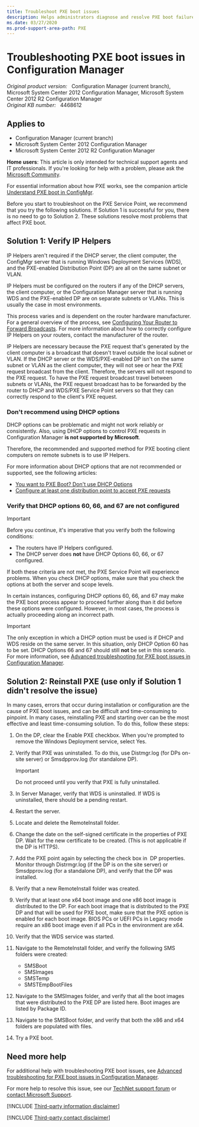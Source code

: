 ```yaml
---
title: Troubleshoot PXE boot issues
description: Helps administrators diagnose and resolve PXE boot failures in System Center Configuration Manager.
ms.date: 03/27/2020
ms.prod-support-area-path: PXE
---
```

# Troubleshooting PXE boot issues in Configuration Manager

_Original product version:_ &nbsp; Configuration Manager (current branch), Microsoft System Center 2012 Configuration Manager, Microsoft System Center 2012 R2 Configuration Manager  
_Original KB number:_ &nbsp; 4468612

## Applies to

- Configuration Manager (current branch)
- Microsoft System Center 2012 Configuration Manager
- Microsoft System Center 2012 R2 Configuration Manager

**Home users**: This article is only intended for technical support agents and IT professionals. If you're looking for help with a problem, please ask the [Microsoft Community](https://answers.microsoft.com/).

For essential information about how PXE works, see the companion article [Understand PXE boot in ConfigMgr](understand-pxe-boot.md).

Before you start to troubleshoot on the PXE Service Point, we recommend that you try the following solutions. If Solution 1 is successful for you, there is no need to go to Solution 2. These solutions resolve most problems that affect PXE boot.

## Solution 1: Verify IP Helpers

IP Helpers aren't required if the DHCP server, the client computer, the ConfigMgr server that is running Windows Deployment Services (WDS), and the PXE-enabled Distribution Point (DP) are all on the same subnet or VLAN.

IP Helpers must be configured on the routers if any of the DHCP servers, the client computer, or the Configuration Manager server that is running WDS and the PXE-enabled DP are on separate subnets or VLANs. This is usually the case in most environments.

This process varies and is dependent on the router hardware manufacturer. For a general overview of the process, see [Configuring Your Router to Forward Broadcasts](/previous-versions/windows/it-pro/windows-server-2008-R2-and-2008/cc732351(v=ws.10)#configuring-your-router-to-forward-broadcasts-recommended). For more information about how to correctly configure IP Helpers on your routers, contact the manufacturer of the router.

IP Helpers are necessary because the PXE request that's generated by the client computer is a broadcast that doesn't travel outside the local subnet or VLAN. If the DHCP server or the WDS/PXE-enabled DP isn't on the same subnet or VLAN as the client computer, they will not see or hear the PXE request broadcast from the client. Therefore, the servers will not respond to the PXE request. To have the PXE request broadcast travel between subnets or VLANs, the PXE request broadcast has to be forwarded by the router to DHCP and WDS/PXE Service Point servers so that they can correctly respond to the client's PXE request.

### Don't recommend using DHCP options

DHCP options can be problematic and might not work reliably or consistently. Also, using DHCP options to control PXE requests in Configuration Manager **is not supported by Microsoft**.

Therefore, the recommended and supported method for PXE booting client computers on remote subnets is to use IP Helpers.

For more information about DHCP options that are not recommended or supported, see the following articles:

- [You want to PXE Boot? Don't use DHCP Options](https://techcommunity.microsoft.com/t5/Configuration-Manager-Blog/You-want-to-PXE-Boot-Don-t-use-DHCP-Options/ba-p/275562)
- [Configure at least one distribution point to accept PXE requests](/configmgr/osd/deploy-use/use-pxe-to-deploy-windows-over-the-network#BKMK_Configure)

### Verify that DHCP options 60, 66, and 67 are not configured

> [!IMPORTANT]
> Before you continue, it's imperative that you verify both the following conditions:
>
> - The routers have IP Helpers configured.
> - The DHCP server does **not** have DHCP Options 60, 66, or 67 configured.

If both these criteria are not met, the PXE Service Point will experience problems. When you check DHCP options, make sure that you check the options at both the server and scope levels.

In certain instances, configuring DHCP options 60, 66, and 67 may make the PXE boot process appear to proceed further along than it did before these options were configured. However, in most cases, the process is actually proceeding along an incorrect path.

> [!IMPORTANT]
> The only exception in which a DHCP option must be used is if DHCP and WDS reside on the same server. In this situation, only DHCP Option 60 has to be set. DHCP Options 66 and 67 should still **not** be set in this scenario. For more information, see [Advanced troubleshooting for PXE boot issues in Configuration Manager](https://support.microsoft.com/help/4491871/advanced-troubleshooting-for-pxe-boot-issues-in-configuration-manager).

## Solution 2: Reinstall PXE (use only if Solution 1 didn't resolve the issue)

In many cases, errors that occur during installation or configuration are the cause of PXE boot issues, and can be difficult and time-consuming to pinpoint. In many cases, reinstalling PXE and starting over can be the most effective and least time-consuming solution. To do this, follow these steps:

1. On the DP, clear the Enable PXE checkbox. When you're prompted to remove the Windows Deployment service, select Yes.
2. Verify that PXE was uninstalled. To do this, use Distmgr.log (for DPs on-site server) or Smsdpprov.log (for standalone DP).

   > [!IMPORTANT]
   > Do not proceed until you verify that PXE is fully uninstalled.

3. In Server Manager, verify that WDS is uninstalled. If WDS is uninstalled, there should be a pending restart.
4. Restart the server.
5. Locate and delete the RemoteInstall folder.
6. Change the date on the self-signed certificate in the properties of PXE DP. Wait for the new certificate to be created. (This is not applicable if the DP is HTTPS).
7. Add the PXE point again by selecting the check box in  DP properties. Monitor through Distrmgr.log (if the DP is on the site server) or Smsdpprov.log (for a standalone DP), and verify that the DP was installed.
8. Verify that a new RemoteInstall folder was created.
9. Verify that at least one x64 boot image and one x86 boot image is distributed to the DP. For each boot image that is distributed to the PXE DP and that will be used for PXE boot, make sure that the PXE option is enabled for each boot image. BIOS PCs or UEFI PCs in Legacy mode require an x86 boot image even if all PCs in the environment are x64.
10. Verify that the WDS service was started.
11. Navigate to the RemoteInstall folder, and verify the following SMS folders were created:
    - SMSBoot
    - SMSImages
    - SMSTemp
    - SMSTEmpBootFiles
12. Navigate to the SMSImages folder, and verify that all the boot images that were distributed to the PXE DP are listed here. Boot images are listed by Package ID.
13. Navigate to the SMSBoot folder, and verify that both the x86 and x64 folders are populated with files.
14. Try a PXE boot.

## Need more help

For additional help with troubleshooting PXE boot issues, see [Advanced troubleshooting for PXE boot issues in Configuration Manager](advanced-troubleshooting-pxe-boot.md).

For more help to resolve this issue, see our [TechNet support forum](https://social.technet.microsoft.com/Forums/home?forum=configmanagerosd&filter=alltypes&sort=lastpostdesc) or [contact Microsoft Support](https://support.microsoft.com/).

[!INCLUDE [Third-party information disclaimer](../../includes/third-party-disclaimer.md)]

[!INCLUDE [Third-party contact disclaimer](../../includes/third-party-contact-disclaimer.md)]
